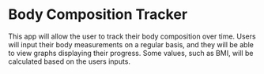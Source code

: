 # Body Composition Tracker

This app will allow the user to track their body composition over time. Users will input their body measurements on a regular basis, and they will be able to view graphs displaying their progress. Some values, such as BMI, will be calculated based on the users inputs.
